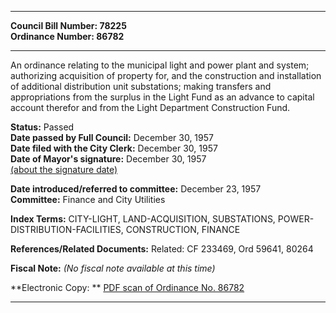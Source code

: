 * * * * *  
  
**Council Bill Number: [](#h0)[](#h2)78225**   
**Ordinance Number: 86782**  
  
* * * * *  
  
An ordinance relating to the municipal light and power plant and system; authorizing acquisition of property for, and the construction and installation of additional distribution unit substations; making transfers and appropriations from the surplus in the Light Fund as an advance to capital account therefor and from the Light Department Construction Fund.  
  
**Status:** Passed   
**Date passed by Full Council:** December 30, 1957   
**Date filed with the City Clerk:** December 30, 1957   
**Date of Mayor's signature:** December 30, 1957   
[(about the signature date)](/~public/approvaldate.htm)   
  
  
**Date introduced/referred to committee:** December 23, 1957   
**Committee:** Finance and City Utilities   
  
**Index Terms:** CITY-LIGHT, LAND-ACQUISITION, SUBSTATIONS, POWER-DISTRIBUTION-FACILITIES, CONSTRUCTION, FINANCE  
  
**References/Related Documents:** Related: CF 233469, Ord 59641, 80264  
  
**Fiscal Note:** *(No fiscal note available at this time)*  
  
**Electronic Copy: ** [PDF scan of Ordinance No. 86782](/~archives/Ordinances/Ord_86782.pdf)  
  
* * * * *  
